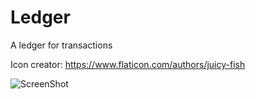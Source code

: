 # Ledger
A ledger for transactions

Icon creator: https://www.flaticon.com/authors/juicy-fish

![ScreenShot](https://raw.github.com/Housy5/Ledger/main/LedgerExample.png)
